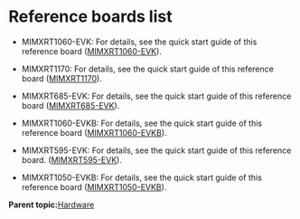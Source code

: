 # Reference boards list

-   MIMXRT1060-EVK: For details, see the quick start guide of this reference board \([MIMXRT1060-EVK](https://www.nxp.com/design/development-boards/i-mx-evaluation-and-development-boards/mimxrt1060-evk-i-mx-rt1060-evaluation-kit:MIMXRT1060-EVK)\).
-   MIMXRT1170: For details, see the quick start guide of this reference board \([MIMXRT1170](https://www.nxp.com/design/development-boards/i-mx-evaluation-and-development-boards/i-mx-rt1170-evaluation-kit:MIMXRT1170-EVK)\).

-   MIMXRT685-EVK: For details, see the quick start guide of this reference board \([MIMXRT685-EVK](https://www.nxp.com/design/development-boards/i-mx-evaluation-and-development-boards/i-mx-rt600-evaluation-kit:MIMXRT685-EVK)\).

-   MIMXRT1060-EVKB: For details, see the quick start guide of this reference board \([MIMXRT1060-EVKB](https://www.nxp.com/design/development-boards/i-mx-evaluation-and-development-boards/i-mx-rt1060-evaluation-kit:MIMXRT1060-EVK)\).

-   MIMXRT595-EVK: For details, see the quick start guide of this reference board. \([MIMXRT595-EVK](https://www.nxp.com/design/development-boards/i-mx-evaluation-and-development-boards/i-mx-rt595-evaluation-kit:MIMXRT595-EVK)\).
-   MIMXRT1050-EVKB: For details, see the quick start guide of this reference board \([MIMXRT1050-EVKB](https://www.nxp.com/design/development-boards/i-mx-evaluation-and-development-boards/i-mx-rt1050-evaluation-kit:MIMXRT1050-EVK)\).

**Parent topic:**[Hardware](../topics/hardware.md)

